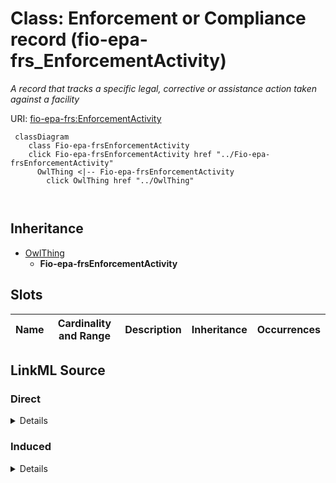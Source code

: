 

# Class: Enforcement or Compliance record (fio-epa-frs_EnforcementActivity)


_A record that tracks a specific legal, corrective or assistance action taken against a facility_







URI: [fio-epa-frs:EnforcementActivity](http://w3id.org/fio/v1/epa-frs#EnforcementActivity)






```mermaid
 classDiagram
    class Fio-epa-frsEnforcementActivity
    click Fio-epa-frsEnforcementActivity href "../Fio-epa-frsEnforcementActivity"
      OwlThing <|-- Fio-epa-frsEnforcementActivity
        click OwlThing href "../OwlThing"
      
      
```





## Inheritance
* [OwlThing](../classes/OwlThing.md)
    * **Fio-epa-frsEnforcementActivity**



## Slots

| Name | Cardinality and Range | Description | Inheritance | Occurrences |
| ---  | --- | --- | --- | --- |














## LinkML Source

<!-- TODO: investigate https://stackoverflow.com/questions/37606292/how-to-create-tabbed-code-blocks-in-mkdocs-or-sphinx -->

### Direct

<details>

```yaml
name: fio-epa-frs_EnforcementActivity
description: A record that tracks a specific legal, corrective or assistance action
  taken against a facility
title: Enforcement or Compliance record
from_schema: okns:fiokg
exact_mappings:
- http://w3id.org/fio/v1/epa-frs#EnforcementActivity
rank: 1000
is_a: owl_Thing
class_uri: fio-epa-frs:EnforcementActivity

```
</details>

### Induced

<details>

```yaml
name: fio-epa-frs_EnforcementActivity
description: A record that tracks a specific legal, corrective or assistance action
  taken against a facility
title: Enforcement or Compliance record
from_schema: okns:fiokg
exact_mappings:
- http://w3id.org/fio/v1/epa-frs#EnforcementActivity
rank: 1000
is_a: owl_Thing
class_uri: fio-epa-frs:EnforcementActivity

```
</details>